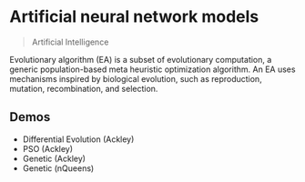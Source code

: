 # Artificial neural network models
> Artificial Intelligence

Evolutionary algorithm (EA) is a subset of evolutionary computation, a generic population-based meta heuristic optimization algorithm. An EA uses mechanisms inspired by biological evolution, such as reproduction, mutation, recombination, and selection.

## Demos
- Differential Evolution (Ackley)
- PSO (Ackley)
- Genetic (Ackley)
- Genetic (nQueens)

